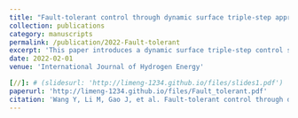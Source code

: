 ```yaml
---
title: "Fault-tolerant control through dynamic surface triple-step approach for proton exchange membrane fuel cell air supply systems"
collection: publications
category: manuscripts
permalink: /publication/2022-Fault-tolerant
excerpt: 'This paper introduces a dynamic surface triple-step control scheme to address the fault issues in the air supply system of Proton Exchange Membrane Fuel Cells (PEMFCs).'
date: 2022-02-01
venue: 'International Journal of Hydrogen Energy'

[//]: # (slidesurl: 'http://limeng-1234.github.io/files/slides1.pdf')
paperurl: 'http://limeng-1234.github.io/files/Fault_tolerant.pdf'
citation: 'Wang Y, Li M, Gao J, et al. Fault-tolerant control through dynamic surface triple-step approach for proton exchange membrane fuel cell air supply systems[J]. International Journal of Hydrogen Energy, 2022, 47(3): 1804-1819.'
---
```


